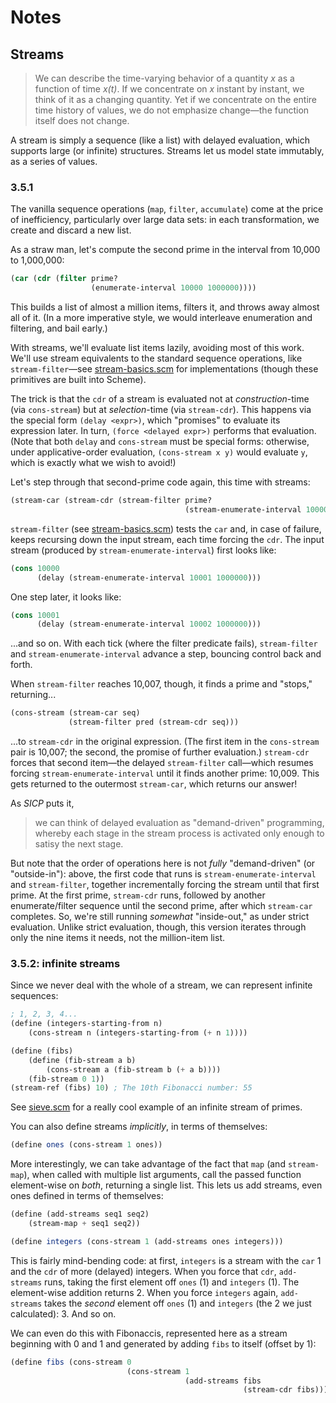 # Notes

## Streams
> We can describe the time-varying behavior of a quantity _x_ as a function of time _x(t)_. If we concentrate on _x_ instant by instant, we think of it as a changing quantity. Yet if we concentrate on the entire time history of values, we do not emphasize change—the function itself does not change.

A stream is simply a sequence (like a list) with delayed evaluation, which supports large (or infinite) structures. Streams let us model state immutably, as a series of values.

### 3.5.1
The vanilla sequence operations (`map`, `filter`, `accumulate`) come at the price of inefficiency, particularly over large data sets: in each transformation, we create and discard a new list.

As a straw man, let's compute the second prime in the interval from 10,000 to 1,000,000:
```scm
(car (cdr (filter prime?
                  (enumerate-interval 10000 1000000))))
```
This builds a list of almost a million items, filters it, and throws away almost all of it. (In a more imperative style, we would interleave enumeration and filtering, and bail early.)

With streams, we'll evaluate list items lazily, avoiding most of this work. We'll use stream equivalents to the standard sequence operations, like `stream-filter`—see [stream-basics.scm](stream-basics.scm) for implementations (though these primitives are built into Scheme).

The trick is that the `cdr` of a stream is evaluated not at _construction_-time (via `cons-stream`) but at _selection_-time (via `stream-cdr`). This happens via the special form `(delay <expr>)`, which "promises" to evaluate its expression later. In turn, `(force <delayed expr>)` performs that evaluation. (Note that both `delay` and `cons-stream` must be special forms: otherwise, under applicative-order evaluation, `(cons-stream x y)` would evaluate `y`, which is exactly what we wish to avoid!)

Let's step through that second-prime code again, this time with streams:
```scm
(stream-car (stream-cdr (stream-filter prime?
                                       (stream-enumerate-interval 10000 1000000))))
```
`stream-filter` (see [stream-basics.scm](stream-basics.scm)) tests the `car` and, in case of failure, keeps recursing down the input stream, each time forcing the `cdr`. The input stream (produced by `stream-enumerate-interval`) first looks like:
```scm
(cons 10000
      (delay (stream-enumerate-interval 10001 1000000)))
```
One step later, it looks like:
```scm
(cons 10001
      (delay (stream-enumerate-interval 10002 1000000)))
```
...and so on. With each tick (where the filter predicate fails), `stream-filter` and `stream-enumerate-interval` advance a step, bouncing control back and forth.

When `stream-filter` reaches 10,007, though, it finds a prime and "stops," returning...
```scm
(cons-stream (stream-car seq)
             (stream-filter pred (stream-cdr seq)))
```
...to `stream-cdr` in the original expression. (The first item in the `cons-stream` pair is 10,007; the second, the promise of further evaluation.) `stream-cdr` forces that second item—the delayed `stream-filter` call—which resumes forcing `stream-enumerate-interval` until it finds another prime: 10,009. This gets returned to the outermost `stream-car`, which returns our answer!

As _SICP_ puts it,
> we can think of delayed evaluation as "demand-driven" programming, whereby each stage in the stream process is activated only enough to satisy the next stage.

But note that the order of operations here is not _fully_ "demand-driven" (or "outside-in"): above, the first code that runs is `stream-enumerate-interval` and `stream-filter`, together incrementally forcing the stream until that first prime. At the first prime, `stream-cdr` runs, followed by another enumerate/filter sequence until the second prime, after which `stream-car` completes. So, we're still running _somewhat_ "inside-out," as under strict evaluation. Unlike strict evaluation, though, this version iterates through only the nine items it needs, not the million-item list.

### 3.5.2: infinite streams
Since we never deal with the whole of a stream, we can represent infinite sequences:
```scm
; 1, 2, 3, 4...
(define (integers-starting-from n)
    (cons-stream n (integers-starting-from (+ n 1))))

(define (fibs)
    (define (fib-stream a b)
        (cons-stream a (fib-stream b (+ a b))))
    (fib-stream 0 1))
(stream-ref (fibs) 10) ; The 10th Fibonacci number: 55
```
See [sieve.scm](sieve.scm) for a really cool example of an infinite stream of primes.

You can also define streams _implicitly_, in terms of themselves:
```scm
(define ones (cons-stream 1 ones))
```

More interestingly, we can take advantage of the fact that `map` (and `stream-map`), when called with multiple list arguments, call the passed function element-wise on _both_, returning a single list. This lets us add streams, even ones defined in terms of themselves:
```scm
(define (add-streams seq1 seq2)
    (stream-map + seq1 seq2))

(define integers (cons-stream 1 (add-streams ones integers)))
```
This is fairly mind-bending code: at first, `integers` is a stream with the `car` 1 and the `cdr` of more (delayed) integers. When you force that `cdr`, `add-streams` runs, taking the first element off `ones` (1) and `integers` (1). The element-wise addition returns 2. When you force `integers` again, `add-streams` takes the _second_ element off `ones` (1) and `integers` (the 2 we just calculated): 3. And so on.

We can even do this with Fibonaccis, represented here as a stream beginning with 0 and 1 and generated by adding `fibs` to itself (offset by 1):
```scm
(define fibs (cons-stream 0
                          (cons-stream 1
                                       (add-streams fibs
                                                    (stream-cdr fibs)))))
```
